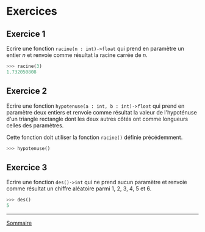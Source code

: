 # Exercices

## Exercice 1

Ecrire une fonction `racine(n : int)->float` qui prend en paramètre un entier $n$ et renvoie comme résultat la racine carrée de $n$.

```python
>>> racine(3)
1.732050808
```

## Exercice 2

Ecrire une fonction `hypotenuse(a : int, b : int)->float` qui prend en paramètre deux entiers et renvoie comme résultat la valeur de l'hypoténuse d'un triangle rectangle dont les deux autres côtés ont comme longueurs celles des paramètres.

Cette fonction doit utiliser la fonction `racine()` définie précédemment.

```python
>>> hypotenuse()
```

## Exercice 3

Ecrire une fonction `des()->int` qui ne prend aucun paramètre et renvoie comme résultat un chiffre aléatoire parmi $1$, $2$, $3$, $4$, $5$ et $6$.

```python
>>> des()
5
```


_______________

[Sommaire](./../../README.md)